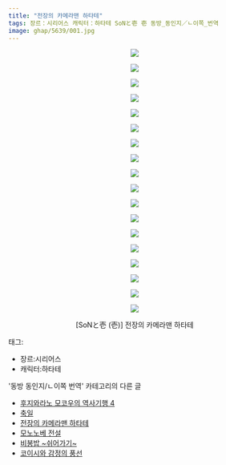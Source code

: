 ```yaml
---
title: "전장의 카메라맨 하타테"
tags: 장르：시리어스 캐릭터：하타테 SoNと壱 壱 동방_동인지／ㄴ이쪽_번역
image: ghap/5639/001.jpg
---
```

<div class="article">
<p style="text-align: center; clear: none; float: none;"><img src="{{ site.nasurl }}/ghap/5639/001.jpg"/></p>
<p style="text-align: center; clear: none; float: none;"><img src="{{ site.nasurl }}/ghap/5639/002.jpg"/></p>
<p style="text-align: center; clear: none; float: none;"><img src="{{ site.nasurl }}/ghap/5639/003.jpg"/></p>
<p style="text-align: center; clear: none; float: none;"><img src="{{ site.nasurl }}/ghap/5639/004.jpg"/></p>
<p style="text-align: center; clear: none; float: none;"><img src="{{ site.nasurl }}/ghap/5639/005.jpg"/></p>
<p style="text-align: center; clear: none; float: none;"><img src="{{ site.nasurl }}/ghap/5639/006.jpg"/></p>
<p style="text-align: center; clear: none; float: none;"><img src="{{ site.nasurl }}/ghap/5639/007.jpg"/></p>
<p style="text-align: center; clear: none; float: none;"><img src="{{ site.nasurl }}/ghap/5639/008.jpg"/></p>
<p style="text-align: center; clear: none; float: none;"><img src="{{ site.nasurl }}/ghap/5639/009.jpg"/></p>
<p style="text-align: center; clear: none; float: none;"><img src="{{ site.nasurl }}/ghap/5639/010.jpg"/></p>
<p style="text-align: center; clear: none; float: none;"><img src="{{ site.nasurl }}/ghap/5639/011.jpg"/></p>
<p style="text-align: center; clear: none; float: none;"><img src="{{ site.nasurl }}/ghap/5639/012.jpg"/></p>
<p style="text-align: center; clear: none; float: none;"><img src="{{ site.nasurl }}/ghap/5639/013.jpg"/></p>
<p style="text-align: center; clear: none; float: none;"><img src="{{ site.nasurl }}/ghap/5639/014.jpg"/></p>
<p style="text-align: center; clear: none; float: none;"><img src="{{ site.nasurl }}/ghap/5639/015.jpg"/></p>
<p style="text-align: center; clear: none; float: none;"><img src="{{ site.nasurl }}/ghap/5639/016.jpg"/></p>
<p style="text-align: center; clear: none; float: none;"><img src="{{ site.nasurl }}/ghap/5639/017.jpg"/></p>
<p style="text-align: center; clear: none; float: none;"><img src="{{ site.nasurl }}/ghap/5639/018.jpg"/></p>
<p style="text-align: center; clear: none; float: none;">[SoNと壱 (壱)] 전장의 카메라맨 하타테</p>
</div><div class="tagTrail">
<p>태그: </p>
<ul>
<li>장르:시리어스</li>
<li>캐릭터:하타테</li>
</ul>
</div><div class="another">
<p>'동방 동인지/ㄴ이쪽 번역' 카테고리의 다른 글</p>
<ul>
<li><a href="/2019-01-24-ghap_5650">후지와라노 모코우의 역사기행 4</a></li>
<li><a href="/2019-01-24-ghap_5649">축일</a></li>
<li><a href="/2019-01-22-ghap_5639">전장의 카메라맨 하타테</a></li>
<li><a href="/2019-01-21-ghap_5638">모노노베 전설</a></li>
<li><a href="/2019-01-12-ghap_5583">비봉밥 ~쉬어가기~</a></li>
<li><a href="/2018-12-31-ghap_5457">코이시와 감정의 풍선</a></li>
</ul>
</div>
